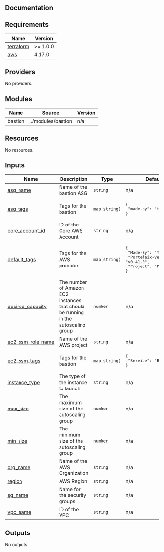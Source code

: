 ## Documentation

<!-- BEGINNING OF PRE-COMMIT-TERRAFORM DOCS HOOK -->
## Requirements

| Name | Version |
|------|---------|
| <a name="requirement_terraform"></a> [terraform](#requirement\_terraform) | >= 1.0.0 |
| <a name="requirement_aws"></a> [aws](#requirement\_aws) | 4.17.0 |

## Providers

No providers.

## Modules

| Name | Source | Version |
|------|--------|---------|
| <a name="module_bastion"></a> [bastion](#module\_bastion) | ../modules/bastion | n/a |

## Resources

No resources.

## Inputs

| Name | Description | Type | Default | Required |
|------|-------------|------|---------|:--------:|
| <a name="input_asg_name"></a> [asg\_name](#input\_asg\_name) | Name of the bastion ASG | `string` | n/a | yes |
| <a name="input_asg_tags"></a> [asg\_tags](#input\_asg\_tags) | Tags for the bastion | `map(string)` | <pre>{<br>  "made-by": "terraform"<br>}</pre> | no |
| <a name="input_core_account_id"></a> [core\_account\_id](#input\_core\_account\_id) | ID of the Core AWS Account | `string` | n/a | yes |
| <a name="input_default_tags"></a> [default\_tags](#input\_default\_tags) | Tags for the AWS provider | `map(string)` | <pre>{<br>  "Made-By": "Terraform",<br>  "Portefaix-Version": "v0.41.0",<br>  "Project": "Portefaix"<br>}</pre> | no |
| <a name="input_desired_capacity"></a> [desired\_capacity](#input\_desired\_capacity) | The number of Amazon EC2 instances that should be running in the autoscaling group | `number` | n/a | yes |
| <a name="input_ec2_ssm_role_name"></a> [ec2\_ssm\_role\_name](#input\_ec2\_ssm\_role\_name) | Name of the AWS project | `string` | n/a | yes |
| <a name="input_ec2_ssm_tags"></a> [ec2\_ssm\_tags](#input\_ec2\_ssm\_tags) | Tags for the bastion | `map(string)` | <pre>{<br>  "Service": "Bastion"<br>}</pre> | no |
| <a name="input_instance_type"></a> [instance\_type](#input\_instance\_type) | The type of the instance to launch | `string` | n/a | yes |
| <a name="input_max_size"></a> [max\_size](#input\_max\_size) | The maximum size of the autoscaling group | `number` | n/a | yes |
| <a name="input_min_size"></a> [min\_size](#input\_min\_size) | The minimum size of the autoscaling group | `number` | n/a | yes |
| <a name="input_org_name"></a> [org\_name](#input\_org\_name) | Name of the AWS Organization | `string` | n/a | yes |
| <a name="input_region"></a> [region](#input\_region) | AWS Region | `string` | n/a | yes |
| <a name="input_sg_name"></a> [sg\_name](#input\_sg\_name) | Name for the security groups | `string` | n/a | yes |
| <a name="input_vpc_name"></a> [vpc\_name](#input\_vpc\_name) | ID of the VPC | `string` | n/a | yes |

## Outputs

No outputs.
<!-- END OF PRE-COMMIT-TERRAFORM DOCS HOOK -->
